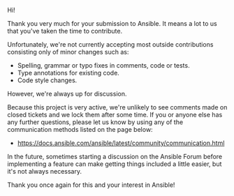 Hi!

Thank you very much for your submission to Ansible.  It means a lot to us that you've taken the time to contribute.

Unfortunately, we're not currently accepting most outside contributions consisting only of minor changes such as:

* Spelling, grammar or typo fixes in comments, code or tests.
* Type annotations for existing code.
* Code style changes.

However, we're always up for discussion.

Because this project is very active, we're unlikely to see comments made on closed tickets and we lock them after some time.
If you or anyone else has any further questions, please let us know by using any of the communication methods listed on the page below:

* <https://docs.ansible.com/ansible/latest/community/communication.html>

In the future, sometimes starting a discussion on the Ansible Forum before implementing
a feature can make getting things included a little easier, but it's not always necessary.

Thank you once again for this and your interest in Ansible!
